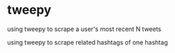 # tweepy


using tweepy to scrape a user's most recent N tweets

using tweepy to scrape related hashtags of one hashtag  
